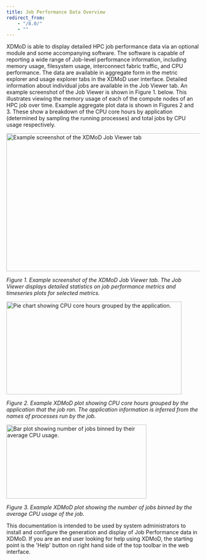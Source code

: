 ```yaml
---
title: Job Performance Data Overview
redirect_from:
    - "/8.0/"
    - ""
---
```


XDMoD is able to display detailed HPC job performance data via an optional
module and some accompanying software. The software is capable of reporting a
wide range of Job-level performance information, including memory usage, filesystem
usage, interconnect fabric traffic, and CPU performance. The data are available
in aggregate form in the metric explorer and usage explorer tabs in the XDMoD
user interface. Detailed information about individual jobs are available in the
Job Viewer tab. An example screenshot of the Job Viewer is shown in Figure 1. below.
This illustrates viewing the memory usage of each of the compute nodes of an HPC job over
time. Example aggregate plot data is shown in Figures 2 and 3. These show a breakdown
of the CPU core hours by application (determined by sampling the running processes)
and total jobs by CPU usage respectively.

<img src="{{ site.baseurl }}/assets/images/job_viewer.png" width="623" height="360" alt="Example screenshot of the XDMoD Job Viewer tab" />

*Figure 1. Example screenshot of the XDMoD Job Viewer tab. The Job Viewer displays detailed statistics on job performance metrics
and timeseries plots for selected metrics.*

<img src="{{ site.baseurl }}/assets/images/xdmod_CPU_Hours_by_Application_2018-05-29_to_2018-08-27.svg" width="457" height="242" alt="Pie chart
showing CPU core hours grouped by the application." />

*Figure 2. Example XDMoD plot
showing CPU core hours grouped by the application that the job ran. The application information is inferred from
the names of processes run by the job.*

<img src="{{ site.baseurl }}/assets/images/xdmod_Number_of_Jobs_by_CPU_usage_2018-05-29_to_2018-08-27.svg" width="365" height="193" alt="Bar
plot showing number of jobs binned by their average CPU usage." />

*Figure 3. Example XDMoD plot showing the number of jobs binned by the average CPU usage of the job.*

This documentation is intended to be used by system administrators to install and configure
the generation and display of Job Performance data in XDMoD. If you are an end user looking for
help using XDMoD, the starting point is the 'Help' button on right hand side of the top toolbar
in the web interface.

